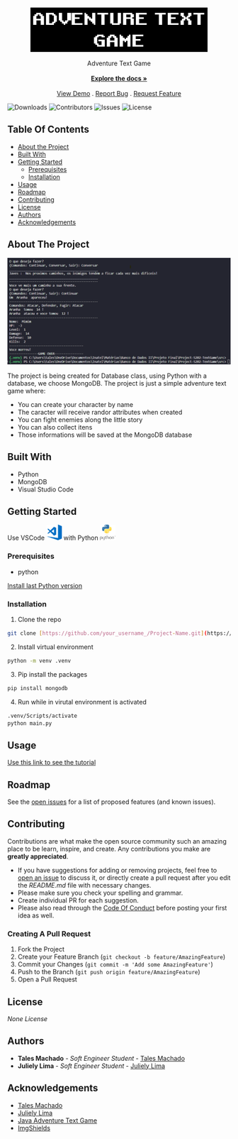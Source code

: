 <br/>
<p align="center">
  <a href="https://github.com/RobinCharles984/Project-S202-TextGame">
    <img src="images/logo.png" alt="Logo" width="400" height="100">
  </a>

  <p align="center">
    Adventure Text Game
    <br/>
    <br/>
    <a href="https://github.com/RobinCharles984/Project-S202-TextGame"><strong>Explore the docs »</strong></a>
    <br/>
    <br/>
    <a href="https://github.com/RobinCharles984/Project-S202-TextGame">View Demo</a>
    .
    <a href="https://github.com/RobinCharles984/Project-S202-TextGame/issues">Report Bug</a>
    .
    <a href="https://github.com/RobinCharles984/Project-S202-TextGame/issues">Request Feature</a>
  </p>
</p>

![Downloads](https://img.shields.io/github/downloads/RobinCharles984/Project-S202-TextGame/total) ![Contributors](https://img.shields.io/github/contributors/RobinCharles984/Project-S202-TextGame?color=dark-green) ![Issues](https://img.shields.io/github/issues/RobinCharles984/Project-S202-TextGame) ![License](https://img.shields.io/github/license/RobinCharles984/Project-S202-TextGame) 

## Table Of Contents

* [About the Project](#about-the-project)
* [Built With](#built-with)
* [Getting Started](#getting-started)
  * [Prerequisites](#prerequisites)
  * [Installation](#installation)
* [Usage](#usage)
* [Roadmap](#roadmap)
* [Contributing](#contributing)
* [License](#license)
* [Authors](#authors)
* [Acknowledgements](#acknowledgements)

## About The Project

![Screen Shot](images/screenshot.png)

The project is being created for Database class, using Python with a database, we choose MongoDB. The project is just a simple adventure text game where:
* You can create your character by name
* The caracter will receive randor attributes when created
* You can fight enemies along the little story
* You can also collect itens
* Those informations will be saved at the MongoDB database

## Built With

* Python
* MongoDB
* Visual Studio Code

## Getting Started

Use VSCode <img src="images/vscode.png" alt="vscodelogo" width="35" height="35"> with Python <img src="images/python.png" alt="vscodelogo" width="35" height="35">

### Prerequisites

* python

[Install last Python version](https://www.python.org/downloads/)

### Installation

1. Clone the repo

```sh
git clone [https://github.com/your_username_/Project-Name.git](https://github.com/RobinCharles984/Project-S202-TextGame.git)
```

2. Install virtual environment

```sh
python -m venv .venv
```

3. Pip install the packages

```sh
pip install mongodb
```

4. Run while in virutal environment is activated

```sh
.venv/Scripts/activate
python main.py
```

## Usage

[Use this link to see the tutorial](https://www.youtube.com/watch?v=6HLzeeU0_V0)

## Roadmap

See the [open issues](https://github.com/RobinCharles984/Project-S202-TextGame/issues) for a list of proposed features (and known issues).

## Contributing

Contributions are what make the open source community such an amazing place to be learn, inspire, and create. Any contributions you make are **greatly appreciated**.
* If you have suggestions for adding or removing projects, feel free to [open an issue](https://github.com/RobinCharles984/Project-S202-TextGame/issues/new) to discuss it, or directly create a pull request after you edit the *README.md* file with necessary changes.
* Please make sure you check your spelling and grammar.
* Create individual PR for each suggestion.
* Please also read through the [Code Of Conduct](https://github.com/RobinCharles984/Project-S202-TextGame/blob/main/CODE_OF_CONDUCT.md) before posting your first idea as well.

### Creating A Pull Request

1. Fork the Project
2. Create your Feature Branch (`git checkout -b feature/AmazingFeature`)
3. Commit your Changes (`git commit -m 'Add some AmazingFeature'`)
4. Push to the Branch (`git push origin feature/AmazingFeature`)
5. Open a Pull Request

## License

_None License_

## Authors

* **Tales Machado** - *Soft Engineer Student* - [Tales Machado](https://github.com/RobinCharles984/)
* **Juliely Lima** - *Soft Engineer Student* - [Juliely Lima](https://github.com/Julielylimaa/)

## Acknowledgements

* [Tales Machado](https://github.com/RobinCharles984/)
* [Juliely Lima](https://github.com/Julielylimaa/)
* [Java Adventure Text Game](https://github.com/RobinCharles984/POO---Adventure-Text-Game)
* [ImgShields](https://shields.io/)
